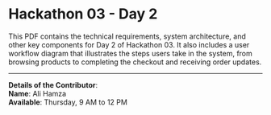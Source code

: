 # Hackathon 03 - Day 2

This PDF contains the technical requirements, system architecture, and other key components for Day 2 of Hackathon 03. It also includes a user workflow diagram that illustrates the steps users take in the system, from browsing products to completing the checkout and receiving order updates.

---

**Details of the Contributor**:  
**Name**: Ali Hamza  
**Available**: Thursday, 9 AM to 12 PM
